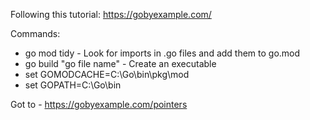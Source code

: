 Following this tutorial: https://gobyexample.com/

Commands:

-   go mod tidy - Look for imports in .go files and add them to go.mod
-   go build "go file name" - Create an executable
-   set GOMODCACHE=C:\Go\bin\pkg\mod
-   set GOPATH=C:\Go\bin

Got to - https://gobyexample.com/pointers
